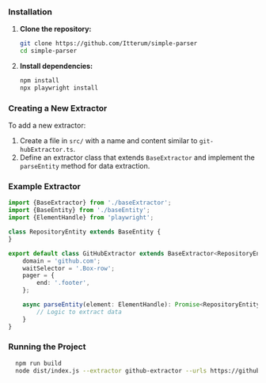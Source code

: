 ### Installation

1. **Clone the repository:**
   ```bash
   git clone https://github.com/Itterum/simple-parser
   cd simple-parser 
   ```

2. **Install dependencies:**
   ```bash
   npm install
   npx playwright install
   ```

### Creating a New Extractor

To add a new extractor:

1. Create a file in `src/` with a name and content similar to `git-hubExtractor.ts`.
2. Define an extractor class that extends `BaseExtractor` and implement the `parseEntity` method for data extraction.

### Example Extractor

```typescript
import {BaseExtractor} from './baseExtractor';
import {BaseEntity} from './baseEntity';
import {ElementHandle} from 'playwright';

class RepositoryEntity extends BaseEntity {
}

export default class GitHubExtractor extends BaseExtractor<RepositoryEntity> {
    domain = 'github.com';
    waitSelector = '.Box-row';
    pager = {
        end: '.footer',
    };

    async parseEntity(element: ElementHandle): Promise<RepositoryEntity> {
        // Logic to extract data
    }
}
```

### Running the Project

```bash
  npm run build
  node dist/index.js --extractor github-extractor --urls https://github.com/trending
```
